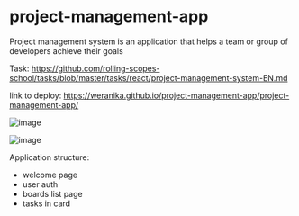 # project-management-app
Project management system is an application that helps a team or group of developers achieve their goals


Task: https://github.com/rolling-scopes-school/tasks/blob/master/tasks/react/project-management-system-EN.md


link to deploy: https://weranika.github.io/project-management-app/project-management-app/


![image](https://user-images.githubusercontent.com/61847249/205732174-e1700d59-a776-45dc-90ee-d45b27f615a5.png)


![image](https://user-images.githubusercontent.com/61847249/205732338-03d2768d-e2b7-42e2-9281-738e24eb837a.png)


Application structure:
- welcome page
- user auth
- boards list page
- tasks in card
